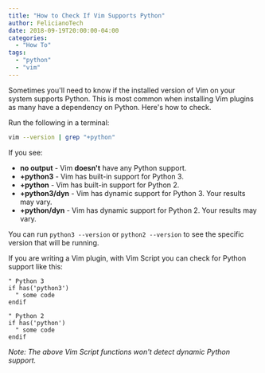 ```yaml
---
title: "How to Check If Vim Supports Python"
author: FelicianoTech
date: 2018-09-19T20:00:00-04:00
categories:
  - "How To"
tags:
  - "python"
  - "vim"
---
```


Sometimes you'll need to know if the installed version of Vim on your system supports Python.
This is most common when installing Vim plugins as many have a dependency on Python.
Here's how to check.

<!--more-->

Run the following in a terminal:

```bash
vim --version | grep "+python"
```

If you see:

- **no output** - Vim **doesn't** have any Python support.
- **+python3** - Vim has built-in support for Python 3.
- **+python** - Vim has built-in support for Python 2.
- **+python3/dyn** - Vim has dynamic support for Python 3.
Your results may vary.
- **+python/dyn** - Vim has dynamic support for Python 2.
Your results may vary.

You can run `python3 --version` or `python2 --version` to see the specific version that will be running.

If you are writing a Vim plugin, with Vim Script you can check for Python support like this:

```vimscript
" Python 3
if has('python3')
  " some code
endif

" Python 2
if has('python')
  " some code
endif
```

*Note: The above Vim Script functions won't detect dynamic Python support.*

